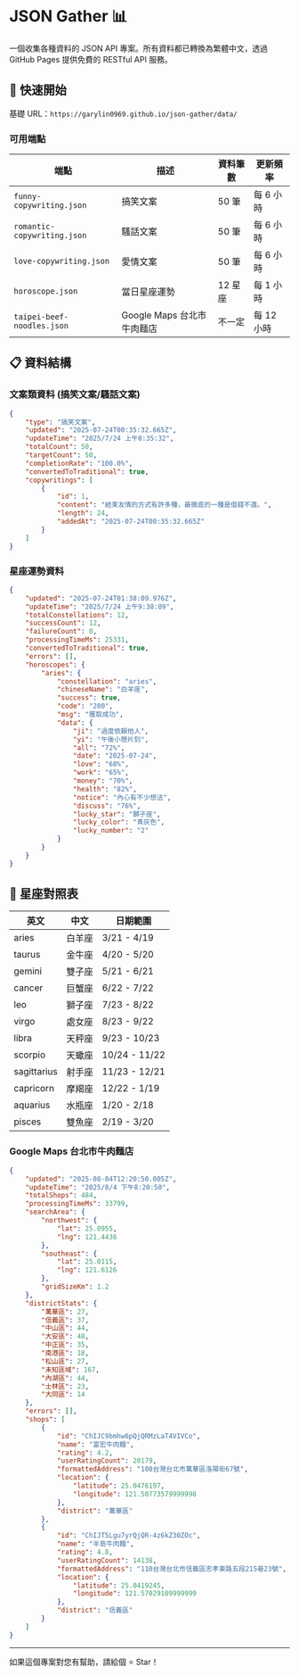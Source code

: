 # JSON Gather 📊

一個收集各種資料的 JSON API 專案。所有資料都已轉換為繁體中文，透過 GitHub Pages 提供免費的 RESTful API 服務。

## 🚀 快速開始

基礎 URL：`https://garylin0969.github.io/json-gather/data/`

### 可用端點

| 端點                        | 描述                       | 資料筆數 | 更新頻率   |
| --------------------------- | -------------------------- | -------- | ---------- |
| `funny-copywriting.json`    | 搞笑文案                   | 50 筆    | 每 6 小時  |
| `romantic-copywriting.json` | 騷話文案                   | 50 筆    | 每 6 小時  |
| `love-copywriting.json`     | 愛情文案                   | 50 筆    | 每 6 小時  |
| `horoscope.json`            | 當日星座運勢               | 12 星座  | 每 1 小時  |
| `taipei-beef-noodles.json`  | Google Maps 台北市牛肉麵店 | 不一定   | 每 12 小時 |

## 📋 資料結構

### 文案類資料 (搞笑文案/騷話文案)

```json
{
    "type": "搞笑文案",
    "updated": "2025-07-24T00:35:32.665Z",
    "updateTime": "2025/7/24 上午8:35:32",
    "totalCount": 50,
    "targetCount": 50,
    "completionRate": "100.0%",
    "convertedToTraditional": true,
    "copywritings": [
        {
            "id": 1,
            "content": "結束友情的方式有許多種，最徹底的一種是借錢不還。",
            "length": 24,
            "addedAt": "2025-07-24T00:35:32.665Z"
        }
    ]
}
```

### 星座運勢資料

```json
{
    "updated": "2025-07-24T01:38:09.976Z",
    "updateTime": "2025/7/24 上午9:38:09",
    "totalConstellations": 12,
    "successCount": 12,
    "failureCount": 0,
    "processingTimeMs": 25331,
    "convertedToTraditional": true,
    "errors": [],
    "horoscopes": {
        "aries": {
            "constellation": "aries",
            "chineseName": "白羊座",
            "success": true,
            "code": "200",
            "msg": "獲取成功",
            "data": {
                "ji": "過度依賴他人",
                "yi": "午後小憩片刻",
                "all": "72%",
                "date": "2025-07-24",
                "love": "68%",
                "work": "65%",
                "money": "70%",
                "health": "82%",
                "notice": "內心有不少想法",
                "discuss": "76%",
                "lucky_star": "獅子座",
                "lucky_color": "青灰色",
                "lucky_number": "2"
            }
        }
    }
}
```

## 🌟 星座對照表

| 英文        | 中文   | 日期範圍      |
| ----------- | ------ | ------------- |
| aries       | 白羊座 | 3/21 - 4/19   |
| taurus      | 金牛座 | 4/20 - 5/20   |
| gemini      | 雙子座 | 5/21 - 6/21   |
| cancer      | 巨蟹座 | 6/22 - 7/22   |
| leo         | 獅子座 | 7/23 - 8/22   |
| virgo       | 處女座 | 8/23 - 9/22   |
| libra       | 天秤座 | 9/23 - 10/23  |
| scorpio     | 天蠍座 | 10/24 - 11/22 |
| sagittarius | 射手座 | 11/23 - 12/21 |
| capricorn   | 摩羯座 | 12/22 - 1/19  |
| aquarius    | 水瓶座 | 1/20 - 2/18   |
| pisces      | 雙魚座 | 2/19 - 3/20   |

### Google Maps 台北市牛肉麵店

```json
{
    "updated": "2025-08-04T12:20:50.005Z",
    "updateTime": "2025/8/4 下午8:20:50",
    "totalShops": 484,
    "processingTimeMs": 33799,
    "searchArea": {
        "northwest": {
            "lat": 25.0955,
            "lng": 121.4436
        },
        "southeast": {
            "lat": 25.0115,
            "lng": 121.6126
        },
        "gridSizeKm": 1.2
    },
    "districtStats": {
        "萬華區": 27,
        "信義區": 37,
        "中山區": 44,
        "大安區": 48,
        "中正區": 35,
        "南港區": 18,
        "松山區": 27,
        "未知區域": 167,
        "內湖區": 44,
        "士林區": 23,
        "大同區": 14
    },
    "errors": [],
    "shops": [
        {
            "id": "ChIJC9bmhw6pQjQRMzLaT4VIVCo",
            "name": "富宏牛肉麵",
            "rating": 4.2,
            "userRatingCount": 20179,
            "formattedAddress": "108台灣台北市萬華區洛陽街67號",
            "location": {
                "latitude": 25.0476197,
                "longitude": 121.50773579999998
            },
            "district": "萬華區"
        },
        {
            "id": "ChIJT5Lgu7yrQjQR-4z6kZ30ZOc",
            "name": "半島牛肉麵",
            "rating": 4.8,
            "userRatingCount": 14138,
            "formattedAddress": "110台灣台北市信義區忠孝東路五段215巷23號",
            "location": {
                "latitude": 25.0419245,
                "longitude": 121.57029109999999
            },
            "district": "信義區"
        }
    ]
}
```

---

如果這個專案對您有幫助，請給個 ⭐ Star！
